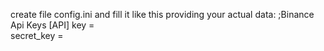 
create file config.ini and fill it like this providing your actual data: 
;Binance Api Keys 
[API] 
key =  
secret_key =  
